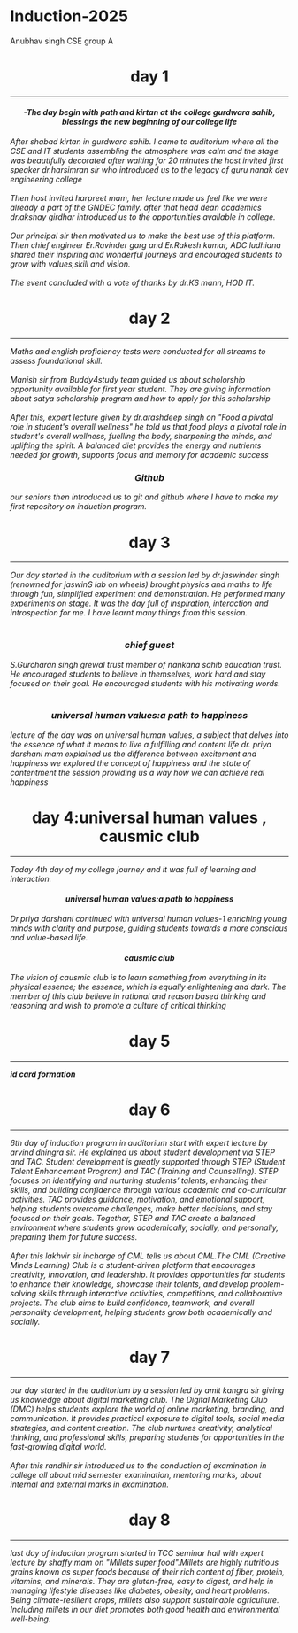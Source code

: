 # Induction-2025
Anubhav singh CSE group A
<h1 align="center">day 1</h1>
<hr>
<h4 align="center"><i>-The day begin with path and kirtan at the college gurdwara sahib, blessings the new beginning of our college life </i></h4>
<i>After shabad kirtan in gurdwara sahib. I came to auditorium where all the CSE and IT students assembling the atmosphere was calm and the stage was beautifully decorated after waiting for 20 minutes the host invited first speaker dr.harsimran sir who introduced us to the legacy of guru nanak dev engineering college
<br><br>
Then host invited harpreet mam, her lecture made us feel like we were already a part of the GNDEC family. after that head dean academics dr.akshay girdhar introduced us to the opportunities available in college.
<br><br>
Our principal sir then motivated us to make the best use of this platform. Then chief engineer Er.Ravinder garg and Er.Rakesh kumar, ADC ludhiana shared their inspiring and wonderful journeys and encouraged students to grow with values,skill and vision.
<br><br>
The event concluded with a vote of thanks by dr.KS mann, HOD IT.</i>

<h1 align="center">day 2</h1>
<hr>
<i>Maths and english proficiency tests were conducted for all streams to assess foundational skill.
<br><br>
Manish sir from Buddy4study team guided us about scholorship opportunity available for first year student. They are giving information about satya scholorship program and how to apply for this scholarship 
<br><br>After this, expert lecture given by dr.arashdeep singh on "Food a pivotal role in student's overall wellness" he told us that food plays a pivotal role in student's overall wellness, fuelling the body, sharpening the minds, and uplifting the spirit. A balanced diet provides the energy and nutrients needed for growth, supports focus and memory for academic success 
<br>
<h3 align="center"> Github</h3>
our seniors then introduced us to git and github where I have to make my first repository on induction program.</i>

<h1 align="center">day 3</h1>
<hr>
<i> Our day started in the auditorium with a session led by dr.jaswinder singh (renowned for jaswinS lab on wheels) brought physics and maths to life through fun, simplified experiment and demonstration. He performed many experiments on stage. It was the day full of inspiration, interaction and introspection for me. I have learnt many things from this session.
<br><br>
<h3 align="center">chief guest</h3>
S.Gurcharan singh grewal trust member of nankana sahib education trust. He encouraged students to believe in themselves, work hard and stay focused on their goal. He encouraged students with his motivating words.
<br><br>
<h3 align="center">universal human values:a path to happiness </h3>
lecture of the day was on universal human values, a subject that delves into the essence of what it means to live a fulfilling and content life dr. priya darshani mam explained us the difference between excitement and happiness we explored the concept of happiness and the state of contentment the session providing us a way how we can achieve real happiness</i>


<h1 align="center">day 4:universal human values , causmic club</h1>
<hr>
<i>Today 4th day of my college journey and it was full of learning and interaction.
<h4 align="center">universal human values:a path to happiness </h4>
Dr.priya darshani continued with universal human values-1 enriching young minds with clarity and purpose, guiding students towards a more conscious and value-based life. 
<h4 align="center">causmic club</h4>
The vision of causmic club is to learn something from everything in its physical essence; the essence, which is equally enlightening and dark.
The member of this club believe in rational and reason based thinking and reasoning and wish to promote a culture of critical thinking </i>


<h1 align="center">day 5</h1>
<hr>
<b><i>id card formation </i></b>
<h1 align="center">day 6</h1>
<hr>
<i>6th day of induction program in auditorium start with expert lecture by arvind dhingra sir. He explained us about student development via STEP and TAC. Student development is greatly supported through STEP (Student Talent Enhancement Program) and TAC (Training and Counselling). STEP focuses on identifying and nurturing students’ talents, enhancing their skills, and building confidence through various academic and co-curricular activities. TAC provides guidance, motivation, and emotional support, helping students overcome challenges, make better decisions, and stay focused on their goals. Together, STEP and TAC create a balanced environment where students grow academically, socially, and personally, preparing them for future success.
<br><br>
After this lakhvir sir incharge of CML tells us about CML.The CML (Creative Minds Learning) Club is a student-driven platform that encourages creativity, innovation, and leadership. It provides opportunities for students to enhance their knowledge, showcase their talents, and develop problem-solving skills through interactive activities, competitions, and collaborative projects. The club aims to build confidence, teamwork, and overall personality development, helping students grow both academically and socially.
</i>
<h1 align="center">day 7</h1>
<hr>
<i>our day started in the auditorium by a session led by amit kangra sir giving us knowledge about digital marketing club. The Digital Marketing Club (DMC) helps students explore the world of online marketing, branding, and communication. It provides practical exposure to digital tools, social media strategies, and content creation. The club nurtures creativity, analytical thinking, and professional skills, preparing students for opportunities in the fast-growing digital world.
<br><br>
After this randhir sir introduced us to the conduction of examination in college all about mid semester examination, mentoring marks, about internal and external marks in examination.</i>
<h1 align="center">day 8</h1>
<hr>
<i>last day of induction program started in TCC seminar hall with expert lecture by shaffy mam on "Millets super food".Millets are highly nutritious grains known as super foods because of their rich content of fiber, protein, vitamins, and minerals. They are gluten-free, easy to digest, and help in managing lifestyle diseases like diabetes, obesity, and heart problems. Being climate-resilient crops, millets also support sustainable agriculture. Including millets in our diet promotes both good health and environmental well-being.</i>




